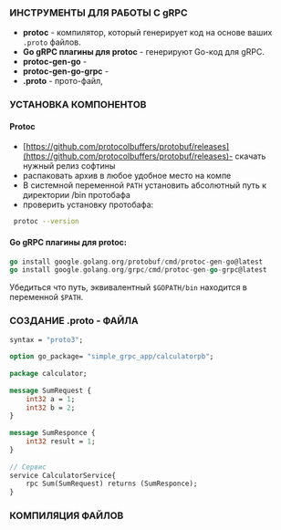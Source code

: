 
### ИНСТРУМЕНТЫ  ДЛЯ РАБОТЫ С gRPC
- **protoc** - компилятор, который генерирует код на основе ваших `.proto` файлов.
- **Go gRPC плагины для protoc** - генерируют Go-код для gRPC.
- **protoc-gen-go** - 
- **protoc-gen-go-grpc** - 
- **.proto** - прото-файл, 


### УСТАНОВКА КОМПОНЕНТОВ
#### Protoc
- [https://github.com/protocolbuffers/protobuf/releases](https://github.com/protocolbuffers/protobuf/releases)- скачать нужный релиз софтины
- распаковать архив в любое удобное место на компе
-  В системной переменной `PATH` установить абсолютный путь к директории /bin протобафа
- проверить установку протобафа: 
```bash
 protoc --version
```

#### Go gRPC плагины для protoc:
```go
go install google.golang.org/protobuf/cmd/protoc-gen-go@latest
go install google.golang.org/grpc/cmd/protoc-gen-go-grpc@latest
```
Убедиться что путь, эквивалентный `$GOPATH/bin` находится в переменной `$PATH`.


### СОЗДАНИЕ .proto - ФАЙЛА


```proto
syntax = "proto3";  
  
option go_package= "simple_grpc_app/calculatorpb";  
  
package calculator;  
  
message SumRequest {  
    int32 a = 1;  
    int32 b = 2;  
}  
  
message SumResponce {  
    int32 result = 1;  
}  
  
// Сервис  
service CalculatorService{  
    rpc Sum(SumRequest) returns (SumResponce);  
}
```

### КОМПИЛЯЦИЯ ФАЙЛОВ
